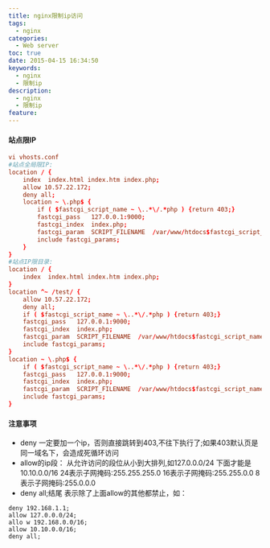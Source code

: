 ```yaml
---
title: nginx限制ip访问
tags:
  - nginx
categories:
  - Web server
toc: true
date: 2015-04-15 16:34:50
keywords:
  - nginx
  - 限制ip
description:
  - nginx
  - 限制ip
feature:
---
```


#### 站点限IP
``` conf
vi vhosts.conf
#站点全局限IP:
location / {
    index  index.html index.htm index.php;
    allow 10.57.22.172;
    deny all;
    location ~ \.php$ {
        if ( $fastcgi_script_name ~ \..*\/.*php ) {return 403;}
        fastcgi_pass   127.0.0.1:9000;
        fastcgi_index  index.php;
        fastcgi_param  SCRIPT_FILENAME  /var/www/htdocs$fastcgi_script_name;
        include fastcgi_params;
    }
}
#站点IP限目录:
location / {
    index  index.html index.htm index.php;
}
location ^~ /test/ {
    allow 10.57.22.172;
    deny all;
    if ( $fastcgi_script_name ~ \..*\/.*php ) {return 403;}
    fastcgi_pass   127.0.0.1:9000;
    fastcgi_index  index.php;
    fastcgi_param  SCRIPT_FILENAME  /var/www/htdocs$fastcgi_script_name;
    include fastcgi_params;
}
location ~ \.php$ {
    if ( $fastcgi_script_name ~ \..*\/.*php ) {return 403;}
    fastcgi_pass   127.0.0.1:9000;
    fastcgi_index  index.php;
    fastcgi_param  SCRIPT_FILENAME  /var/www/htdocs$fastcgi_script_name;
    include fastcgi_params;
}
```
<!-- more -->
#### 注意事项
* deny 一定要加一个ip，否则直接跳转到403,不往下执行了;如果403默认页是同一域名下，会造成死循环访问
* allow的ip段：
从允许访问的段位从小到大排列,如127.0.0.0/24 下面才能是10.10.0.0/16
24表示子网掩码:255.255.255.0
16表示子网掩码:255.255.0.0
8表示子网掩码:255.0.0.0
* deny all;结尾 表示除了上面allow的其他都禁止，如：
```
deny 192.168.1.1;
allow 127.0.0.0/24;
allo w 192.168.0.0/16;
allow 10.10.0.0/16;
deny all;
```